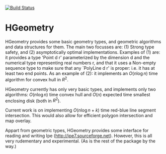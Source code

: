 [![Build Status](https://travis-ci.org/noinia/hgeometry.svg?branch=master)](https://travis-ci.org/noinia/hgeometry)

HGeometry
=========

HGeometry provides some basic geometry types, and geometric algorithms and data
structures for them. The main two focusses are: (1) Strong type safety, and (2)
asymptotically optimal implementations. Examples of (1) are: it provides a type
'Point d r' parameterized by the dimension d and the numerical type
representing real numbers r, and that it uses a Non-empty sequence type to make
sure that any `PolyLine d r' is proper: i.e. it has at least two end points. As
an example of (2): it implements an $O(n \log n)$ time algorithm for convex
hull in $R^2$.

HGeometry currently has only very basic types, and implements only two
algorithms: $O(n \log n)$ time convex hull and $O(n)$ expected time smallest
enclosing disk (both in $R^2$).

Current work is on implementing $O(n \log n + k)$ time red-blue line segment
intersection. This would also allow for efficient polygon intersection and map
overlay.

Appart from geometric types, HGeometry provides some interface for reading and
writing Ipe (http://ipe7.sourceforge.net). However, this is all very
rudementary and experimental. (As is the rest of the package by the way.)
